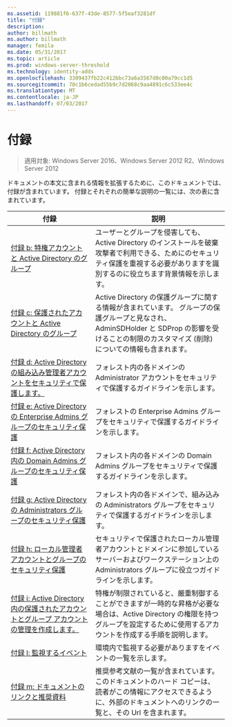 ```yaml
---
ms.assetid: 119881f6-637f-43de-8577-5f5eaf3281df
title: "付録"
description: 
author: billmath
ms.author: billmath
manager: femila
ms.date: 05/31/2017
ms.topic: article
ms.prod: windows-server-threshold
ms.technology: identity-adds
ms.openlocfilehash: 3309437fb22c412bbc73a6a3567d0c00a79cc1d5
ms.sourcegitcommit: 70c1b6cedad55b9c7d2068c9aa4891c6c533ee4c
ms.translationtype: MT
ms.contentlocale: ja-JP
ms.lasthandoff: 07/03/2017
---
```

# <a name="appendices"></a>付録

>適用対象: Windows Server 2016、Windows Server 2012 R2、Windows Server 2012

ドキュメントの本文に含まれる情報を拡張するために、このドキュメントでは、付録が含まれています。 付録とそれぞれの簡単な説明の一覧には、次の表に含まれています。  
  

|**付録**|**説明**|  
| --- | --- | 
|[付録 b: 特権アカウントと Active Directory のグループ](../../../ad-ds/plan/security-best-practices/Appendix-B--Privileged-Accounts-and-Groups-in-Active-Directory.md)|ユーザーとグループを侵害しても、Active Directory のインストールを破棄攻撃者で利用できる、ためにのセキュリティ保護を重視する必要がありますを識別するのに役立ちます背景情報を示します。|  
|[付録 c: 保護されたアカウントと Active Directory のグループ](../../../ad-ds/plan/security-best-practices/Appendix-C--Protected-Accounts-and-Groups-in-Active-Directory.md)|Active Directory の保護グループに関する情報が含まれています。 グループの保護グループと見なされ、AdminSDHolder と SDProp の影響を受けることの制限のカスタマイズ (削除) についての情報も含まれます。|  
|[付録 d: Active Directory の組み込み管理者アカウントをセキュリティで保護します。](../../../ad-ds/plan/security-best-practices/Appendix-D--Securing-Built-In-Administrator-Accounts-in-Active-Directory.md)|フォレスト内の各ドメインの Administrator アカウントをセキュリティで保護するガイドラインを示します。|  
|[付録 e: Active Directory の Enterprise Admins グループのセキュリティ保護](../../../ad-ds/plan/security-best-practices/Appendix-E--Securing-Enterprise-Admins-Groups-in-Active-Directory.md)|フォレストの Enterprise Admins グループをセキュリティで保護するガイドラインを示します。|  
|[付録 f: Active Directory 内の Domain Admins グループのセキュリティ保護](../../../ad-ds/plan/security-best-practices/Appendix-F--Securing-Domain-Admins-Groups-in-Active-Directory.md)|フォレスト内の各ドメインの Domain Admins グループをセキュリティで保護するガイドラインを示します。|  
|[付録 g: Active Directory の Administrators グループのセキュリティ保護](../../../ad-ds/plan/security-best-practices/Appendix-G--Securing-Administrators-Groups-in-Active-Directory.md)|フォレスト内の各ドメインで、組み込みの Administrators グループをセキュリティで保護するガイドラインを示します。|  
|[付録 h: ローカル管理者アカウントとグループのセキュリティ保護](../../../ad-ds/plan/security-best-practices/Appendix-H--Securing-Local-Administrator-Accounts-and-Groups.md)|セキュリティで保護されたローカル管理者アカウントとドメインに参加しているサーバーおよびワークステーション上の Administrators グループに役立つガイドラインを示します。|  
|[付録 i: Active Directory 内の保護されたアカウントとグループ アカウントの管理を作成します。](../../../ad-ds/manage/component-updates/Appendix-I--Creating-Management-Accounts-for-Protected-Accounts-and-Groups-in-Active-Directory.md)|特権が制限されていると、厳重制御することができますが一時的な昇格が必要な場合は、Active Directory の権限を持つグループを設定するために使用するアカウントを作成する手順を説明します。|   
|[付録 l: 監視するイベント](../../../ad-ds/plan/Appendix-L--Events-to-Monitor.md)|環境内で監視する必要がありますをイベントの一覧を示します。|  
|[付録 m: ドキュメントのリンクと推奨資料](../../../ad-ds/manage/Appendix-M--Document-Links-and-Recommended-Reading.md)|推奨参考文献の一覧が含まれています。 このドキュメントのハード コピーは、読者がこの情報にアクセスできるように、外部のドキュメントへのリンクの一覧と、その Url を含まれます。|  
  


